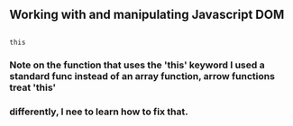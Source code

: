 ## Working with and manipulating Javascript DOM

##

`this`
### Note on the function that uses the 'this' keyword I used a standard func instead of an array function, arrow functions treat 'this'
### differently, I nee to learn how to fix that.